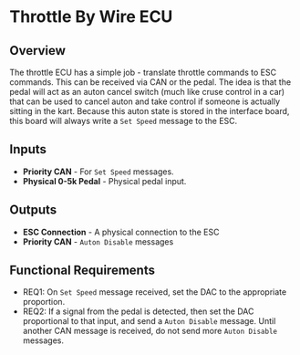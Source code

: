 # Throttle By Wire ECU

## Overview

The throttle ECU has a simple job - translate throttle commands to ESC
commands. This can be received via CAN or the pedal. The idea is that the pedal will act as an auton cancel switch (much like cruse control in a car)
that can be used to cancel auton and take control if someone is actually sitting in the kart. Because this auton state is stored in the interface board,
this board will always write a `Set Speed` message to the ESC.

## Inputs
- **Priority CAN** - For `Set Speed` messages.
- **Physical 0-5k Pedal** - Physical pedal input.

## Outputs
- **ESC Connection** - A physical connection to the ESC
- **Priority CAN** - `Auton Disable` messages

## Functional Requirements
- REQ1: On `Set Speed` message received, set the DAC to the appropriate proportion.
- REQ2: If a signal from the pedal is detected, then set the DAC proportional to that input, and send a `Auton Disable`
message. Until another CAN message is received, do not send more `Auton Disable` messages. 